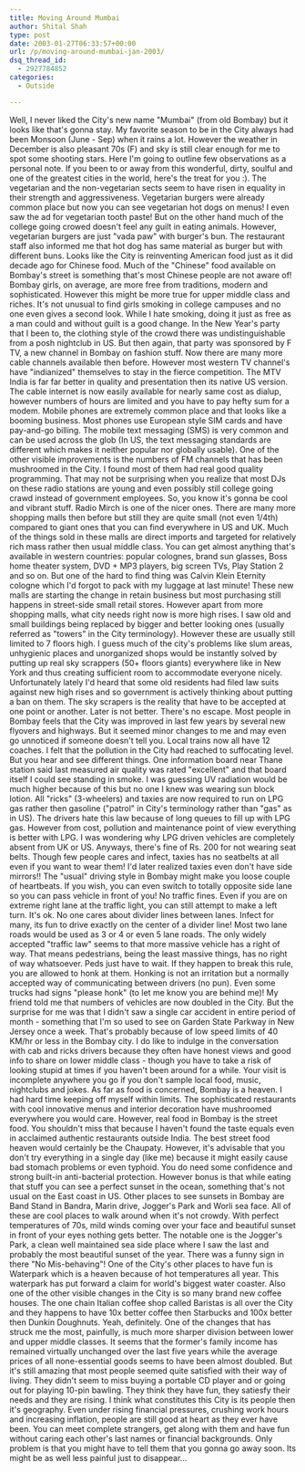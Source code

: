 ```yaml
---
title: Moving Around Mumbai
author: Shital Shah
type: post
date: 2003-01-27T06:33:57+00:00
url: /p/moving-around-mumbai-jan-2003/
dsq_thread_id:
  - 2927784852
categories:
  - Outside

---
```

Well, I never liked the City's new name "Mumbai" (from old Bombay) but it looks like that's gonna stay. My favorite season to be in the City always had been Monsoon (June - Sep) when it rains a lot. However the weather in December is also pleasant 70s (F) and sky is still clear enough for me to spot some shooting stars. Here I'm going to outline few observations as a personal note. If you been to or away from this wonderful, dirty, soulful and one of the greatest cities in the world, here's the treat for you :). The vegetarian and the non-vegetarian sects seem to have risen in equality in their strength and aggressiveness. Vegetarian burgers were already common place but now you can see vegetarian hot dogs on menus! I even saw the ad for vegetarian tooth paste! But on the other hand much of the college going crowed doesn't feel any guilt in eating animals. However, vegetarian burgers are just "vada paw" with burger's bun. The restaurant staff also informed me that hot dog has same material as burger but with different buns. Looks like the City is reinventing American food just as it did decade ago for Chinese food. Much of the "Chinese" food available on Bombay's street is something that's most Chinese people are not aware of! Bombay girls, on average, are more free from traditions, modern and sophisticated. However this might be more true for upper middle class and riches. It's not unusual to find girls smoking in college campuses and no one even gives a second look. While I hate smoking, doing it just as free as a man could and without guilt is a good change. In the New Year's party that I been to, the clothing style of the crowd there was undistinguishable from a posh nightclub in US. But then again, that party was sponsored by F TV, a new channel in Bombay on fashion stuff. Now there are many more cable channels available then before. However most western TV channel's have "indianized" themselves to stay in the fierce competition. The MTV India is far far better in quality and presentation then its native US version. The cable internet is now easily available for nearly same cost as dialup, however numbers of hours are limited and you have to pay hefty sum for a modem. Mobile phones are extremely common place and that looks like a booming business. Most phones use European style SIM cards and have pay-and-go billing. The mobile text messaging (SMS) is very common and can be used across the glob (In US, the text messaging standards are different which makes it neither popular nor globally usable). One of the other visible improvements is the numbers of FM channels that has been mushroomed in the City. I found most of them had real good quality programming. That may not be surprising when you realize that most DJs on these radio stations are young and even possibly still college going crawd instead of government employees. So, you know it's gonna be cool and vibrant stuff. Radio Mirch is one of the nicer ones. There are many more shopping malls then before but still they are quite small (not even 1/4th) compared to giant ones that you can find everywhere in US and UK. Much of the things sold in these malls are direct imports and targeted for relatively rich mass rather then usual middle class. You can get almost anything that's available in western countries: popular colognes, brand sun glasses, Boss home theater system, DVD + MP3 players, big screen TVs, Play Station 2 and so on. But one of the hard to find thing was Calvin Klein Eternity cologne which I'd forgot to pack with my luggage at last minute! These new malls are starting the change in retain business but most purchasing still happens in street-side small retail stores. However apart from more shopping malls, what city needs right now is more high rises. I saw old and small buildings being replaced by bigger and better looking ones (usually referred as "towers" in the City terminology). However these are usually still limited to 7 floors high. I guess much of the city's problems like slum areas, unhygienic places and unorganized shops would be instantly solved by putting up real sky scrappers (50+ floors giants) everywhere like in New York and thus creating sufficient room to accommodate everyone nicely. Unfortunately lately I'd heard that some old residents had filed law suits against new high rises and so government is actively thinking about putting a ban on them. The sky scrapers is the reality that have to be accepted at one point or another. Later is not better. There's no escape. Most people in Bombay feels that the City was improved in last few years by several new flyovers and highways. But it seemed minor changes to me and may even go unnoticed if someone doesn't tell you. Local trains now all have 12 coaches. I felt that the pollution in the City had reached to suffocating level. But you hear and see different things. One information board near Thane station said last measured air quality was rated "excellent" and that board itself I could see standing in smoke. I was guessing UV radiation would be much higher because of this but no one I knew was wearing sun block lotion. All "ricks" (3-wheelers) and taxies are now required to run on LPG gas rather then gasoline ("patrol" in City's terminology rather than "gas" as in US). The drivers hate this law because of long queues to fill up with LPG gas. However from cost, pollution and maintenance point of view everything is better with LPG. I was wondering why LPG driven vehicles are completely absent from UK or US. Anyways, there's fine of Rs. 200 for not wearing seat belts. Though few people cares and infect, taxies has no seatbelts at all even if you want to wear them! I'd later realized taxies even don't have side mirrors!! The "usual" driving style in Bombay might make you loose couple of heartbeats. If you wish, you can even switch to totally opposite side lane so you can pass vehicle in front of you! No traffic fines. Even if you are on extreme right lane at the traffic light, you can still attempt to make a left turn. It's ok. No one cares about divider lines between lanes. Infect for many, its fun to drive exactly on the center of a divider line! Most two lane roads would be used as 3 or 4 or even 5 lane roads. The only widely accepted "traffic law" seems to that more massive vehicle has a right of way. That means pedestrians, being the least massive things, has no right of way whatsoever. Peds just have to wait. If they happen to break this rule, you are allowed to honk at them. Honking is not an irritation but a normally accepted way of communicating between drivers (no pun). Even some trucks had signs "please honk" (to let me know you are behind me)! My friend told me that numbers of vehicles are now doubled in the City. But the surprise for me was that I didn't saw a single car accident in entire period of month - something that I'm so used to see on Garden State Parkway in New Jersey once a week. That's probably because of low speed limits of 40 KM/hr or less in the Bombay city. I do like to indulge in the conversation with cab and ricks drivers because they often have honest views and good info to share on lower middle class - though you have to take a risk of looking stupid at times if you haven't been around for a while. Your visit is incomplete anywhere you go if you don't sample local food, music, nightclubs and jokes. As far as food is concerned, Bombay is a heaven. I had hard time keeping off myself within limits. The sophisticated restaurants with cool innovative menus and interior decoration have mushroomed everywhere you would care. However, real food in Bombay is the street food. You shouldn't miss that because I haven't found the taste equals even in acclaimed authentic restaurants outside India. The best street food heaven would certainly be the Chaupaty. However, it's advisable that you don't try everything in a single day (like me) because it might easily cause bad stomach problems or even typhoid. You do need some confidence and strong built-in anti-bacterial protection. However bonus is that while eating that stuff you can see a perfect sunset in the ocean, something that's not usual on the East coast in US. Other places to see sunsets in Bombay are Band Stand in Bandra, Marin drive, Jogger's Park and Worli sea face. All of these are cool places to walk around when it's not crowdy. With perfect temperatures of 70s, mild winds coming over your face and beautiful sunset in front of your eyes nothing gets better. The notable one is the Jogger's Park, a clean well maintained sea side place where I saw the last and probably the most beautiful sunset of the year. There was a funny sign in there "No Mis-behaving"! One of the City's other places to have fun is Waterpark which is a heaven because of hot temperatures all year. This waterpark has put forward a claim for world's biggest water coaster. Also one of the other visible changes in the City is so many brand new coffee houses. The one chain Italian coffee shop called Baristas is all over the City and they happens to have 10x better coffee then Starbucks and 100x better then Dunkin Doughnuts. Yeah, definitely. One of the changes that has struck me the most, painfully, is much more sharper division between lower and upper middle classes. It seems that the former's family income has remained virtually unchanged over the last five years while the average prices of all none-essential goods seems to have been almost doubled. But it's still amazing that most people seemed quite satisfied with their way of living. They didn't seem to miss buying a portable CD player and or going out for playing 10-pin bawling. They think they have fun, they satiesfy their needs and they are rising. I think what constitutes this City is its people then it's geography. Even under rising financial pressures, crushing work hours and increasing inflation, people are still good at heart as they ever have been. You can meet complete strangers, get along with them and have fun without caring each other's last names or financial backgrounds. Only problem is that you might have to tell them that you gonna go away soon. Its might be as well less painful just to disappear...